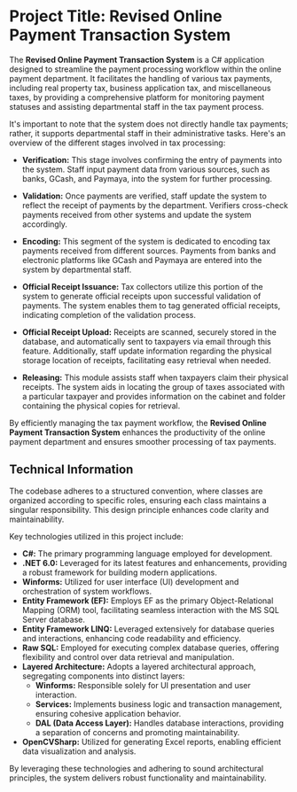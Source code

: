 # Project Title: Revised Online Payment Transaction System

The **Revised Online Payment Transaction System** is a C# application designed to streamline the payment processing workflow within the online payment department. It facilitates the handling of various tax payments, including real property tax, business application tax, and miscellaneous taxes, by providing a comprehensive platform for monitoring payment statuses and assisting departmental staff in the tax payment process.

It's important to note that the system does not directly handle tax payments; rather, it supports departmental staff in their administrative tasks. Here's an overview of the different stages involved in tax processing:

- **Verification:** This stage involves confirming the entry of payments into the system. Staff input payment data from various sources, such as banks, GCash, and Paymaya, into the system for further processing.

- **Validation:** Once payments are verified, staff update the system to reflect the receipt of payments by the department. Verifiers cross-check payments received from other systems and update the system accordingly.

- **Encoding:** This segment of the system is dedicated to encoding tax payments received from different sources. Payments from banks and electronic platforms like GCash and Paymaya are entered into the system by departmental staff.

- **Official Receipt Issuance:** Tax collectors utilize this portion of the system to generate official receipts upon successful validation of payments. The system enables them to tag generated official receipts, indicating completion of the validation process.

- **Official Receipt Upload:** Receipts are scanned, securely stored in the database, and automatically sent to taxpayers via email through this feature. Additionally, staff update information regarding the physical storage location of receipts, facilitating easy retrieval when needed.

- **Releasing:** This module assists staff when taxpayers claim their physical receipts. The system aids in locating the group of taxes associated with a particular taxpayer and provides information on the cabinet and folder containing the physical copies for retrieval.

By efficiently managing the tax payment workflow, the **Revised Online Payment Transaction System** enhances the productivity of the online payment department and ensures smoother processing of tax payments.

## Technical Information

The codebase adheres to a structured convention, where classes are organized according to specific roles, ensuring each class maintains a singular responsibility. This design principle enhances code clarity and maintainability.

Key technologies utilized in this project include:

- **C#:** The primary programming language employed for development.
- **.NET 6.0:** Leveraged for its latest features and enhancements, providing a robust framework for building modern applications.
- **Winforms:** Utilized for user interface (UI) development and orchestration of system workflows.
- **Entity Framework (EF):** Employs EF as the primary Object-Relational Mapping (ORM) tool, facilitating seamless interaction with the MS SQL Server database.
- **Entity Framework LINQ:** Leveraged extensively for database queries and interactions, enhancing code readability and efficiency.
- **Raw SQL:** Employed for executing complex database queries, offering flexibility and control over data retrieval and manipulation.
- **Layered Architecture:** Adopts a layered architectural approach, segregating components into distinct layers:
  - **Winforms:** Responsible solely for UI presentation and user interaction.
  - **Services:** Implements business logic and transaction management, ensuring cohesive application behavior.
  - **DAL (Data Access Layer):** Handles database interactions, providing a separation of concerns and promoting maintainability.
- **OpenCVSharp:** Utilized for generating Excel reports, enabling efficient data visualization and analysis.

By leveraging these technologies and adhering to sound architectural principles, the system delivers robust functionality and maintainability.
